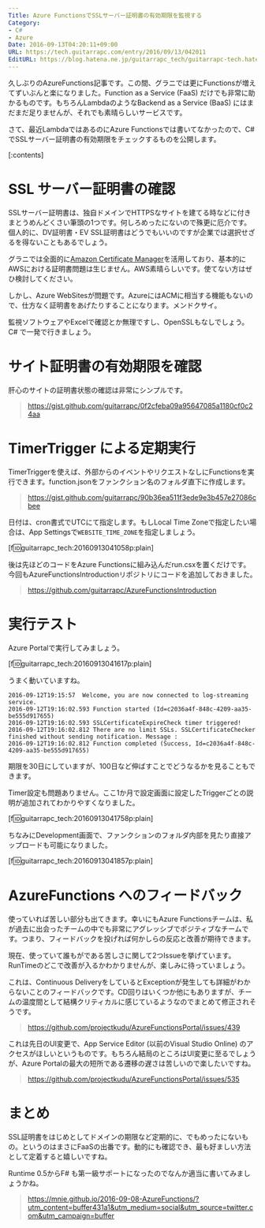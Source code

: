 ```yaml
---
Title: Azure FunctionsでSSLサーバー証明書の有効期限を監視する
Category:
- C#
- Azure
Date: 2016-09-13T04:20:11+09:00
URL: https://tech.guitarrapc.com/entry/2016/09/13/042011
EditURL: https://blog.hatena.ne.jp/guitarrapc_tech/guitarrapc-tech.hatenablog.com/atom/entry/10328749687184040214
---
```


久しぶりのAzureFunctions記事です。この間、グラニでは更にFunctionsが増えてずいぶんと楽になりました。Function as a Service (FaaS) だけでも非常に助かるものです。もちろんLambdaのようなBackend as a Service (BaaS) にはまだまだ足りませんが、それでも素晴らしいサービスです。

さて、最近LambdaではあるのにAzure Functionsでは書いてなかったので、C# でSSLサーバー証明書の有効期限をチェックするものを公開します。

[:contents]

# SSL サーバー証明書の確認

SSLサーバー証明書は、独自ドメインでHTTPSなサイトを建てる時などに付きまとうめんどくさい筆頭の1つです。何しろめったにないので殊更に厄介です。個人的に、DV証明書・EV SSL証明書はどうでもいいのですが企業では選択せざるを得ないこともあるでしょう。

グラニでは全面的に[Amazon Certificate Manager](https://aws.amazon.com/jp/certificate-manager/)を活用しており、基本的にAWSにおける証明書問題は生じません。AWS素晴らしいです。使てない方はぜひ検討してください。

しかし、Azure WebSitesが問題です。AzureにはACMに相当する機能もないので、仕方なく証明書をあげたりすることになります。メンドクサイ。

監視ソフトウェアやExcelで確認とか無理ですし、OpenSSLもなしでしょう。C# で一発で行きましょう。

# サイト証明書の有効期限を確認

肝心のサイトの証明書状態の確認は非常にシンプルです。

> https://gist.github.com/guitarrapc/0f2cfeba09a95647085a1180cf0c24aa

# TimerTrigger による定期実行

TimerTriggerを使えば、外部からのイベントやリクエストなしにFunctionsを実行できます。function.jsonをファンクション名のフォルダ直下に作成します。


> https://gist.github.com/guitarrapc/90b36ea511f3ede9e3b457e27086cbee

日付は、cron書式でUTCにて指定します。もしLocal Time Zoneで指定したい場合は、App Settingsで`WEBSITE_TIME_ZONE`を指定しましょう。

[f:id:guitarrapc_tech:20160913041058p:plain]

後は先ほどのコードをAzure Functionsに組み込んだrun.csxを置くだけです。今回もAzureFunctionsIntroductionリポジトリにコードを追加しておきました。

> https://github.com/guitarrapc/AzureFunctionsIntroduction

# 実行テスト

Azure Portalで実行してみましょう。

[f:id:guitarrapc_tech:20160913041617p:plain]

うまく動いていますね。

```
2016-09-12T19:15:57  Welcome, you are now connected to log-streaming service.
2016-09-12T19:16:02.593 Function started (Id=c2036a4f-848c-4209-aa35-be555d917655)
2016-09-12T19:16:02.593 SSLCertificateExpireCheck timer triggered!
2016-09-12T19:16:02.812 There are no limit SSLs. SSLCertificateChecker finished without sending notification. Message :
2016-09-12T19:16:02.812 Function completed (Success, Id=c2036a4f-848c-4209-aa35-be555d917655)
```

期限を30日にしていますが、100日など伸ばすことでどうなるかを見ることもできます。

Timer設定も問題ありません。ここ1か月で設定画面に設定したTriggerごとの説明が追加されてわかりやすくなりました。

[f:id:guitarrapc_tech:20160913041758p:plain]

ちなみにDevelopment画面で、ファンクションのフォルダ内部を見たり直接アップロードも可能になりました。

[f:id:guitarrapc_tech:20160913041857p:plain]

# AzureFunctions へのフィードバック

使っていれば苦しい部分も出てきます。幸いにもAzure Functionsチームは、私が過去に出会ったチームの中でも非常にアグレッシブでポジティブなチームです。つまり、フィードバックを投げれば何かしらの反応と改善が期待できます。

現在、使っていて誰もがである苦しさに関して2つIssueを挙げています。RunTimeのどこで改善が入るかわかりませんが、楽しみに待っていましょう。

これは、Continuous DeliveryをしているとExceptionが発生しても詳細がわからないことのフィードバックです。CD回りはいくつか他にもありますが、チームの温度間として結構クリティカルに感じているようなのでまとめて修正されそうです。

> https://github.com/projectkudu/AzureFunctionsPortal/issues/439

これは先日のUI変更で、App Service Editor (以前のVisual Studio Online) のアクセスがほしいというものです。もちろん結局のところはUI変更に至るでしょうが、Azure Portalの最大の短所である遷移の遅さは苦しいので楽したいですね。

> https://github.com/projectkudu/AzureFunctionsPortal/issues/535


# まとめ

SSL証明書をはじめとしてドメインの期限など定期的に、でもめったにないもの。というのはまさにFaaSの出番です。動的にも確認でき、最も好ましい方法として定着すると嬉しいですね。

Runtime 0.5からF# も第一級サポートになったのでなんか適当に書いてみましょうかね。

> https://mnie.github.io/2016-09-08-AzureFunctions/?utm_content=buffer431a1&utm_medium=social&utm_source=twitter.com&utm_campaign=buffer
